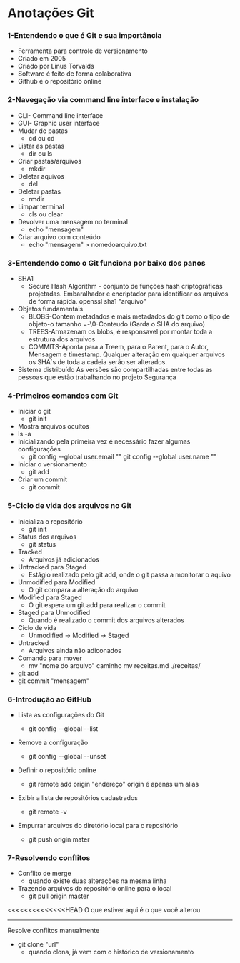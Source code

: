 # Anotações Git

### 1-Entendendo o que é Git e sua importância

- Ferramenta para controle de versionamento
- Criado em 2005
- Criado por Linus Torvalds
- Software é feito de forma colaborativa
- Github é o repositório online

### 2-Navegação via command line interface e instalação

- CLI- Command line interface
- GUI- Graphic user interface
- Mudar de pastas
  - cd ou cd
- Listar as pastas
  - dir ou ls
- Criar pastas/arquivos
  - mkdir
- Deletar aquivos
  - del
- Deletar pastas
  - rmdir
- Limpar terminal
  - cls ou clear
- Devolver uma mensagem no terminal
  - echo "mensagem"
- Criar arquivo com conteúdo
  - echo "mensagem" > nomedoarquivo.txt

### 3-Entendendo como o Git funciona por baixo dos panos

- SHA1
  - Secure Hash Algorithm - conjunto de funções hash criptográficas projetadas. Embaralhador e encriptador para identificar os arquivos de forma rápida.
    openssl sha1 "arquivo"
- Objetos fundamentais
  - BLOBS-Contem metadados e mais metadados do git como o tipo de objeto-o tamanho =-\0-Conteudo (Garda o SHA do arquivo)
  - TREES-Armazenam os blobs, é responsavel por montar toda a estrutura dos arquivos
  - COMMITS-Aponta para a Treem, para o Parent, para o Autor, Mensagem e timestamp.
    Qualquer alteração em qualquer arquivos os SHA´s de toda a cadeia serão ser alterados.
- Sistema distribuído
  As versões são compartilhadas entre todas as pessoas que estão trabalhando no projeto
  Segurança

### 4-Primeiros comandos com Git

- Iniciar o git
  - git init
-  Mostra arquivos ocultos
  - ls -a
- Inicializando pela primeira vez é necessário fazer algumas configurações
  - git config --global user.email ""
    git config --global user.name ""
- Iniciar o versionamento
  - git add
- Criar um commit
  - git commit

### 5-Ciclo de vida dos arquivos no Git

- Inicializa o repositório
  - git init
- Status dos arquivos
  - git status
- Tracked
  - Arquivos já adicionados
- Untracked para Staged
  - Estágio realizado pelo git add, onde o git passa a monitorar o aquivo
- Unmodified para Modified
  - O git compara a alteração do arquivo
- Modified para Staged
  - O git espera um git add para realizar o commit
- Staged para Unmodified
  - Quando é realizado o commit dos arquivos alterados
- Ciclo de vida
  - Unmodified -> Modified -> Staged
- Untracked
  - Arquivos ainda não adiconados
- Comando para mover
  - mv "nome do arquivo" caminho
    mv receitas.md ./receitas/
- git add
- git commit "mensagem"

### 6-Introdução ao GitHub

- Lista as configurações do Git
  - git config --global --list
- Remove a configuração
  - git config --global --unset

- Definir o repositório online
  - git remote add origin "endereço"
    origin é apenas um alias
- Exibir a lista de repositórios cadastrados
  - git remote -v
- Empurrar arquivos do diretório local para o repositório
  - git push origin mater

### 7-Resolvendo conflitos

- Conflito de merge
  - quando existe duas alterações na mesma linha
- Trazendo arquivos do repositório online para o local
  - git pull origin master

<<<<<<<<<<<<<<HEAD
O que estiver aqui é o que você alterou

________________________________________

Resolve conflitos manualmente

- git clone "url"
  - quando clona, já vem com o histórico de versionamento


​	